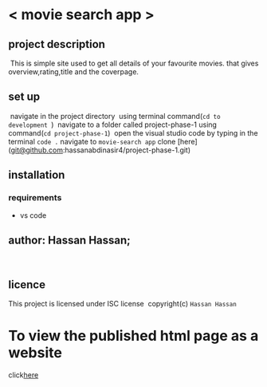 # < movie search app >

 ## project description
​
This is simple site used to get all details of your favourite movies.
that gives overview,rating,title and the coverpage.
​
## set up
​
navigate in the project directory 
​
using terminal command(`cd to development `)
​
navigate to a folder called project-phase-1 using command(`cd project-phase-1`)
​
open the visual studio code by typing in the terminal
`code .`
​
navigate to `movie-search app` 
clone [here] (git@github.com:hassanabdinasir4/project-phase-1.git)
​
## installation
### requirements
 * vs code

 ## author: Hassan Hassan;
 
​
​
 ## licence
 This project is licensed under ISC license
​
copyright(c) `Hassan Hassan`

# To view the published html page as a website
click[here](https://hassanabdinasir4.github.io/project-phase-1/)